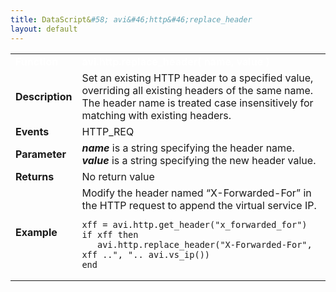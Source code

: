 ```yaml
---
title: DataScript&#58; avi&#46;http&#46;replace_header
layout: default
---
```

<table class="table table-hover table table-bordered table-hover">  
<tbody>       
<tr>   
<td><font size="3" color="white"><strong>Function</strong></font></td>
<td><font color="white"><b>avi.http.replace_header( name, value )</b></font></td>
</tr>
<tr>   
<td><font size="3"><strong>Description</strong></font></td>
<td>Set an existing HTTP header to a specified value, overriding all existing headers of the same name. The header name is treated case insensitively for matching with existing headers.</td>
</tr>
<tr>   
<td><font size="3"><strong>Events</strong></font></td>
<td>HTTP_REQ</td>
</tr>
<tr>   
<td><font size="3"><strong>Parameter</strong></font></td>
<td><strong><em>name</em> </strong>is a string specifying the header name.<br> <em><strong>value</strong> </em>is a string specifying the new header value.</td>
</tr>
<tr>   
<td><font size="3"><strong>Returns</strong></font></td>
<td>No return value</td>
</tr>
<tr>   
<td><font size="3"><strong>Example</strong></font></td>
<td>Modify the header named “X-Forwarded-For” in the HTTP request to append the virtual service IP.<br> 
<!-- Crayon Syntax Highlighter v2.7.1 --> <pre><code class="language-lua">xff = avi.http.get_header("x_forwarded_for")
if xff then
   avi.http.replace_header("X-Forwarded-For", xff ..", ".. avi.vs_ip())
end</code></pre> 
<!-- [Format Time: 0.0022 seconds] --></td>
</tr>
</tbody>
</table> 